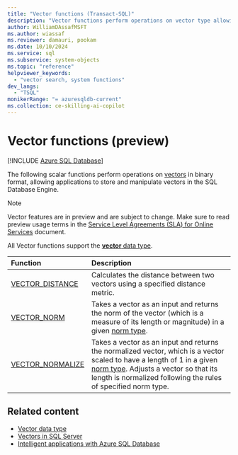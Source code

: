 ```yaml
---
title: "Vector functions (Transact-SQL)"
description: "Vector functions perform operations on vector type allowing applications to store and manipulate vectors in SQL Server."
author: WilliamDAssafMSFT
ms.author: wiassaf
ms.reviewer: damauri, pookam
ms.date: 10/10/2024
ms.service: sql
ms.subservice: system-objects
ms.topic: "reference"
helpviewer_keywords:
  - "vector search, system functions"
dev_langs:
  - "TSQL"
monikerRange: "= azuresqldb-current"
ms.collection: ce-skilling-ai-copilot
---
```


# Vector functions (preview)

[!INCLUDE [Azure SQL Database](../../includes/applies-to-version/asdb.md)]

The following scalar functions perform operations on [vectors](../../relational-databases/vectors/vectors-sql-server.md) in binary format, allowing applications to store and manipulate vectors in the SQL Database Engine.

> [!NOTE]
> Vector features are in preview and are subject to change. Make sure to read preview usage terms in the [Service Level Agreements (SLA) for Online Services](https://www.microsoft.com/licensing/docs/view/Service-Level-Agreements-SLA-for-Online-Services) document.

All Vector functions support the [**vector** data type](../../t-sql/data-types/vector-data-type.md).

|**Function**|**Description**|
|:--|:--|
| [VECTOR_DISTANCE](vector-distance-transact-sql.md) | Calculates the distance between two vectors using a specified distance metric. |
| [VECTOR_NORM](vector-norm-transact-sql.md) | Takes a vector as an input and returns the norm of the vector (which is a measure of its length or magnitude) in a given [norm type](https://mathworld.wolfram.com/VectorNorm.html). |
| [VECTOR_NORMALIZE](vector-normalize-transact-sql.md) | Takes a vector as an input and returns the normalized vector, which is a vector scaled to have a length of 1 in a given [norm type](https://mathworld.wolfram.com/VectorNorm.html). Adjusts a vector so that its length is normalized following the rules of specified norm type.|

## Related content

- [Vector data type](../data-types/vector-data-type.md)
- [Vectors in SQL Server](../../relational-databases/vectors/vectors-sql-server.md)
- [Intelligent applications with Azure SQL Database](/azure/azure-sql/database/ai-artificial-intelligence-intelligent-applications)
